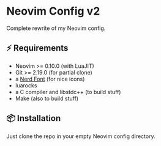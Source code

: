 # Neovim Config v2

Complete rewrite of my Neovim config.

## ⚡️ Requirements
- Neovim >= 0.10.0 (with LuaJIT)
- Git >= 2.19.0 (for partial clone)
- a [Nerd Font](https://www.nerdfonts.com/) (for nice icons)
- luarocks
- a C compiler and libstdc++ (to build stuff)
- Make (also to build stuff)

## 📦 Installation
Just clone the repo in your empty Neovim config directory.
